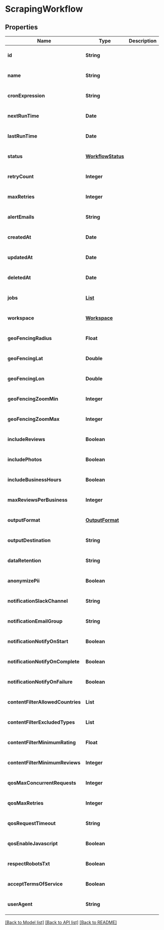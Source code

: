# ScrapingWorkflow
## Properties

| Name | Type | Description | Notes |
|------------ | ------------- | ------------- | -------------|
| **id** | **String** |  | [optional] [default to null] |
| **name** | **String** |  | [optional] [default to null] |
| **cronExpression** | **String** |  | [optional] [default to null] |
| **nextRunTime** | **Date** |  | [optional] [default to null] |
| **lastRunTime** | **Date** |  | [optional] [default to null] |
| **status** | [**WorkflowStatus**](WorkflowStatus.md) |  | [optional] [default to null] |
| **retryCount** | **Integer** |  | [optional] [default to null] |
| **maxRetries** | **Integer** |  | [optional] [default to null] |
| **alertEmails** | **String** |  | [optional] [default to null] |
| **createdAt** | **Date** |  | [optional] [default to null] |
| **updatedAt** | **Date** |  | [optional] [default to null] |
| **deletedAt** | **Date** |  | [optional] [default to null] |
| **jobs** | [**List**](ScrapingJob.md) |  | [optional] [default to null] |
| **workspace** | [**Workspace**](Workspace.md) |  | [optional] [default to null] |
| **geoFencingRadius** | **Float** |  | [optional] [default to null] |
| **geoFencingLat** | **Double** |  | [optional] [default to null] |
| **geoFencingLon** | **Double** |  | [optional] [default to null] |
| **geoFencingZoomMin** | **Integer** |  | [optional] [default to null] |
| **geoFencingZoomMax** | **Integer** |  | [optional] [default to null] |
| **includeReviews** | **Boolean** |  | [optional] [default to null] |
| **includePhotos** | **Boolean** |  | [optional] [default to null] |
| **includeBusinessHours** | **Boolean** |  | [optional] [default to null] |
| **maxReviewsPerBusiness** | **Integer** |  | [optional] [default to null] |
| **outputFormat** | [**OutputFormat**](OutputFormat.md) |  | [optional] [default to null] |
| **outputDestination** | **String** |  | [optional] [default to null] |
| **dataRetention** | **String** |  | [optional] [default to null] |
| **anonymizePii** | **Boolean** |  | [optional] [default to null] |
| **notificationSlackChannel** | **String** |  | [optional] [default to null] |
| **notificationEmailGroup** | **String** |  | [optional] [default to null] |
| **notificationNotifyOnStart** | **Boolean** |  | [optional] [default to null] |
| **notificationNotifyOnComplete** | **Boolean** |  | [optional] [default to null] |
| **notificationNotifyOnFailure** | **Boolean** |  | [optional] [default to null] |
| **contentFilterAllowedCountries** | **List** |  | [optional] [default to null] |
| **contentFilterExcludedTypes** | **List** |  | [optional] [default to null] |
| **contentFilterMinimumRating** | **Float** |  | [optional] [default to null] |
| **contentFilterMinimumReviews** | **Integer** |  | [optional] [default to null] |
| **qosMaxConcurrentRequests** | **Integer** |  | [optional] [default to null] |
| **qosMaxRetries** | **Integer** |  | [optional] [default to null] |
| **qosRequestTimeout** | **String** |  | [optional] [default to null] |
| **qosEnableJavascript** | **Boolean** |  | [optional] [default to null] |
| **respectRobotsTxt** | **Boolean** |  | [optional] [default to null] |
| **acceptTermsOfService** | **Boolean** |  | [optional] [default to null] |
| **userAgent** | **String** |  | [optional] [default to null] |

[[Back to Model list]](../README.md#documentation-for-models) [[Back to API list]](../README.md#documentation-for-api-endpoints) [[Back to README]](../README.md)

